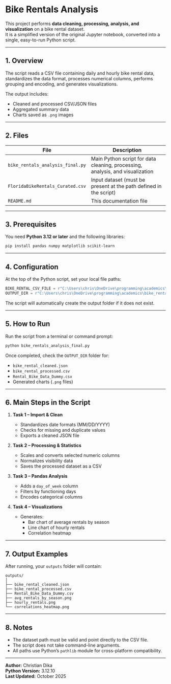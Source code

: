 # Bike Rentals Analysis

This project performs **data cleaning, processing, analysis, and visualization** on a bike rental dataset.  
It is a simplified version of the original Jupyter notebook, converted into a single, easy-to-run Python script.

---

## 1. Overview

The script reads a CSV file containing daily and hourly bike rental data, standardizes the data format, processes numerical columns, performs grouping and encoding, and generates visualizations.

The output includes:
- Cleaned and processed CSV/JSON files
- Aggregated summary data
- Charts saved as `.png` images

---

## 2. Files

| File | Description |
|------|--------------|
| `bike_rentals_analysis_final.py` | Main Python script for data cleaning, processing, analysis, and visualization |
| `FloridaBikeRentals_Curated.csv` | Input dataset (must be present at the path defined in the script) |
| `README.md` | This documentation file |

---

## 3. Prerequisites

You need **Python 3.12 or later** and the following libraries:

```bash
pip install pandas numpy matplotlib scikit-learn
```

---

## 4. Configuration

At the top of the Python script, set your local file paths:

```python
BIKE_RENTAL_CSV_FILE = r"C:\Users\chris\OneDrive\programming\academics\bike_rental\FloridaBikeRentals_Curated.csv"
OUTPUT_DIR = r"C:\Users\chris\OneDrive\programming\academics\bike_rental\outputs"
```

The script will automatically create the output folder if it does not exist.

---

## 5. How to Run

Run the script from a terminal or command prompt:

```bash
python bike_rentals_analysis_final.py
```

Once completed, check the `OUTPUT_DIR` folder for:
- `bike_rental_cleaned.json`
- `bike_rental_processed.csv`
- `Rental_Bike_Data_Dummy.csv`
- Generated charts (`.png` files)

---

## 6. Main Steps in the Script

1. **Task 1 – Import & Clean**
   - Standardizes date formats (MM/DD/YYYY)
   - Checks for missing and duplicate values
   - Exports a cleaned JSON file

2. **Task 2 – Processing & Statistics**
   - Scales and converts selected numeric columns
   - Normalizes visibility data
   - Saves the processed dataset as a CSV

3. **Task 3 – Pandas Analysis**
   - Adds a `day_of_week` column
   - Filters by functioning days
   - Encodes categorical columns

4. **Task 4 – Visualizations**
   - Generates:
     - Bar chart of average rentals by season
     - Line chart of hourly rentals
     - Correlation heatmap

---

## 7. Output Examples

After running, your `outputs` folder will contain:

```
outputs/
│
├── bike_rental_cleaned.json
├── bike_rental_processed.csv
├── Rental_Bike_Data_Dummy.csv
├── avg_rentals_by_season.png
├── hourly_rentals.png
└── correlations_heatmap.png
```

---

## 8. Notes

- The dataset path must be valid and point directly to the CSV file.
- The script does not take command-line arguments.
- All paths use Python’s `pathlib` module for cross-platform compatibility.

---

**Author:** Christian Dika  
**Python Version:** 3.12.10  
**Last Updated:** October 2025
